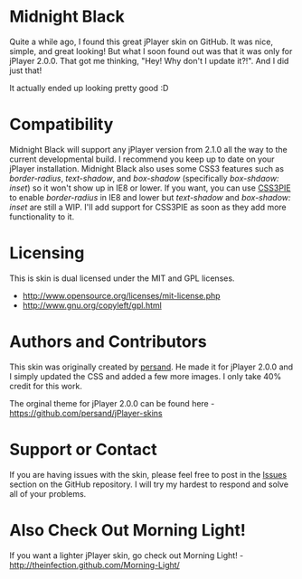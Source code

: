Midnight Black
=========
Quite a while ago, I found this great jPlayer skin on GitHub. It was nice, simple, and great looking! But what I soon found out was that it was only for jPlayer 2.0.0. That got me thinking, "Hey! Why don't I update it?!". And I did just that!

It actually ended up looking pretty good :D

Compatibility
=========
Midnight Black will support any jPlayer version from 2.1.0 all the way to the current developmental build. I recommend you keep up to date on your jPlayer installation. Midnight Black also uses some CSS3 features such as *border-radius*, *text-shadow*, and *box-shadow* (specifically *box-shdaow: inset*) so it won't show up in IE8 or lower. If you want, you can use [CSS3PIE](http://css3pie.com/) to enable *border-radius* in IE8 and lower but *text-shadow* and *box-shadow: inset* are still a WIP. I'll add support for CSS3PIE as soon as they add more functionality to it.

Licensing
=========
This is skin is dual licensed under the MIT and GPL licenses.
* http://www.opensource.org/licenses/mit-license.php
* http://www.gnu.org/copyleft/gpl.html

Authors and Contributors
=========
This skin was originally created by [persand](https://github.com/persand). He made it for jPlayer 2.0.0 and I simply updated the CSS and added a few more images. I only take 40% credit for this work.

The orginal theme for jPlayer 2.0.0 can be found here - https://github.com/persand/jPlayer-skins

Support or Contact
=========
If you are having issues with the skin, please feel free to post in the [Issues](https://github.com/TheInfection/Midnight-Black/issues) section on the GitHub repository. I will try my hardest to respond and solve all of your problems.

Also Check Out Morning Light!
=========
If you want a lighter jPlayer skin, go check out Morning Light! - http://theinfection.github.com/Morning-Light/